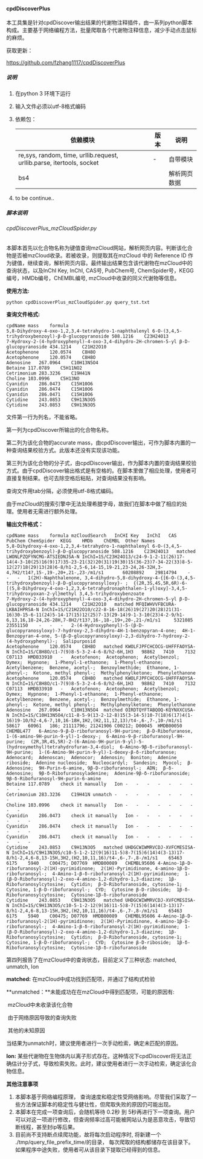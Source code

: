 ####   cpdDiscoverPlus ####

本工具集是针对cpdDiscover输出结果的代谢物注释插件，由一系列python脚本构成。主要基于网络编程方法，批量爬取各个代谢物注释信息，减少手动点击鼠标的麻烦。

获取更新：

https://github.com/fzhang1117/cpdDiscoverPlus



##### 说明 #####

1. 在python 3 环境下运行

2. 输入文件必须以utf-8格式编码

3. 依赖包：

   | 依赖模块                                                     | 版本 | 说明         |
   | ------------------------------------------------------------ | ---- | ------------ |
   | re,sys, random, time, urllib.request, urllib.parse, itertools, socket | -    | 自带模块     |
   | bs4                                                          |      | 解析网页数据 |

4. to be continue..

   

##### 脚本说明 

###### cpdDiscoverPlus_mzCloudSpider.py

本脚本首先以化合物名称为键值查询mzCloud网站，解析网页内容。判断该化合物是否被mzCloud收录。若被收录，则提取其在mzCloud 中的 Reference ID 作为键值，继续查询，解析网页内容。最终输出结果包含该代谢物在mzCloud中的查询状态，以及InChI Key, InChI, CAS号, PubChem号, ChemSpider号，KEGG编号，HMDb编号，ChEMBL编号, mzCloud中收录的同义代谢物等信息。 



**使用方法:**

```
python cpdDiscoverPlus_mzCloudSpider.py query_tst.txt
```

**查询文件格式:**

```	
cpdName	mass	formula
5,8-Dihydroxy-4-oxo-1,2,3,4-tetrahydro-1-naphthalenyl 6-O-(3,4,5-trihydroxybenzoyl)-β-D-glucopyranoside	508.1216	C23H24O13
7-Hydroxy-2-(4-hydroxyphenyl)-4-oxo-3,4-dihydro-2H-chromen-5-yl β-D-glucopyranoside	434.1214	C21H22O10
Acetophenone	120.0574	C8H8O
Acetophenone	120.0574	C8H8O
Adenosine	267.0964	C10H13N5O4
Betaine	117.0789	C5H11NO2
Cetrimonium	283.3236	C19H41N
Choline	103.0996	C5H13NO
Cyanidin	286.0473	C15H10O6
Cyanidin	286.0474	C15H10O6
Cyanidin	286.0471	C15H10O6
Cytidine	243.0853	C9H13N3O5
Cytidine	243.0853	C9H13N3O5
```

文件第一行为列名，不能省略。

第一列为cpdDiscover所输出的化合物名称。

第二列为该化合物的accurate mass，由cpdDiscover输出，可作为脚本内置的一种查询结果校验方式。此版本还没有实现该功能。

第三列为该化合物的分子式，由cpdDiscover输出，作为脚本内置的查询结果校验方式。由于cpdDiscover输出格式是有空格的。在脚本里做了相应处理，使用者可直接复制结果。也可去除空格后粘贴，对查询结果没有影响。

查询文件用tab分隔，必须使用utf-8格式编码。

由于mzCloud的搜索引擎中无法处理希腊字母，故我们在脚本中做了相应的处理。使用者无需进行额外处理。



**输出文件格式：**

```
cpdName	mass	formula	mzCloudSearch	InCHI Key	InChI	CAS	PubChem	ChemSpider	KEGG	HMDb	ChEMBL	Other Names
5,8-Dihydroxy-4-oxo-1,2,3,4-tetrahydro-1-naphthalenyl 6-O-(3,4,5-trihydroxybenzoyl)-β-D-glucopyranoside	508.1216	C23H24O13	matched	LWONLPZQFYNCMG-ATSIEDNJSA-N	InChI=1S/C23H24O13/c24-9-1-2-11(26)17-14(4-3-10(25)16(9)17)35-23-21(32)20(31)19(30)15(36-23)7-34-22(33)8-5-12(27)18(29)13(28)6-8/h1-2,5-6,14-15,19-21,23-24,26-32H,3-4,7H2/t14?,15-,19-,20+,21-,23-/m1/s1		60208892	29814794	-	-	-	1(2H)-Naphthalenone, 3,4-dihydro-5,8-dihydroxy-4-{[6-O-(3,4,5-trihydroxybenzoyl)-β-D-glucopyranosyl]oxy}- ;  {(2R,3S,4S,5R,6R)-6-[(5,8-Dihydroxy-4-oxo-1,2,3,4-tetrahydronaphthalen-1-yl)oxy]-3,4,5-trihydroxyoxan-2-yl}methyl 3,4,5-trihydroxybenzoate 
7-Hydroxy-2-(4-hydroxyphenyl)-4-oxo-3,4-dihydro-2H-chromen-5-yl β-D-glucopyranoside	434.1214	C21H22O10	matched	MFQIWHVVFBCURA-LKBAIHPRSA-N	InChI=1S/C21H22O10/c22-8-16-18(26)19(27)20(28)21(31-16)30-15-6-11(24)5-14-17(15)12(25)7-13(29-14)9-1-3-10(23)4-2-9/h1-6,13,16,18-24,26-28H,7-8H2/t13?,16-,18-,19+,20-,21-/m1/s1		5321085	23551150	-	-	-	2-(4-Hydroxyphenyl)-5-(β-D-glucopyranosyloxy)-7-hydroxy-2,3-dihydro-4H-1-benzopyran-4-one;  4H-1-Benzopyran-4-one, 5-(β-D-glucopyranosyloxy)-2,3-dihydro-7-hydroxy-2-(4-hydroxyphenyl)-;  Salipurposid
Acetophenone	120.0574	C8H8O	matched	KWOLFJPFCHCOCG-UHFFFAOYSA-N	InChI=1S/C8H8O/c1-7(9)8-5-3-2-4-6-8/h2-6H,1H3	98862	7410	7132	C07113	HMDB33910	-	Acetofenon;  Acetophenon;  Acetylbenzol;  Dymex;  Hypnone;  1-Phenyl-1-ethanone;  1-Phenyl-ethanone;  Acetylbenzene;  Benzene, acetyl-;  Benzoylmethide;  Ethanone, 1-phenyl-;  Ketone, methyl phenyl-;  Methylphenylketone;  Phenylethanone
Acetophenone	120.0574	C8H8O	matched	KWOLFJPFCHCOCG-UHFFFAOYSA-N	InChI=1S/C8H8O/c1-7(9)8-5-3-2-4-6-8/h2-6H,1H3	98862	7410	7132	C07113	HMDB33910	-	Acetofenon;  Acetophenon;  Acetylbenzol;  Dymex;  Hypnone;  1-Phenyl-1-ethanone;  1-Phenyl-ethanone;  Acetylbenzene;  Benzene, acetyl-;  Benzoylmethide;  Ethanone, 1-phenyl-;  Ketone, methyl phenyl-;  Methylphenylketone;  Phenylethanone
Adenosine	267.0964	C10H13N5O4	matched	OIRDTQYFTABQOQ-KQYNXXCUSA-N	InChI=1S/C10H13N5O4/c11-8-5-9(13-2-12-8)15(3-14-5)10-7(18)6(17)4(1-16)19-10/h2-4,6-7,10,16-18H,1H2,(H2,11,12,13)/t4-,6-,7-,10-/m1/s1	58617	60961	186; 21111796; 21241906	C00212; D00045	HMDB00050	CHEMBL477	6-Amino-9-β-D-ribofuranosyl-9H-purine;  β-D-Ribofuranose, 1-(6-amino-9H-purin-9-yl)-1-deoxy-;  6-Amino-9-β-ribofuranosyl-9H-purine;  (2R,3R,4S,5R)-2-(6-Amino-9H-purin-9-yl)-5-(hydroxymethyl)tetrahydrofuran-3,4-diol;  6-Amino-9β-δ-ribofuranosyl-9H-purine;  1-(6-Amino-9H-purin-9-yl)-1-deoxy-β-δ-ribofuranose;  Adenocard;  Adenoscan;  Adenocor;  Adenosin;  Boniton;  Adenine riboside;  Adenine nucleoside;  Nucleocardyl;  Sandesin;  Myocol;  β-Adenosine;  9H-Purin-6-amine, 9β-D-ribofuranosyl-;  ADN;  β-δ-Adenosine;  9β-δ-Ribofuranosyladenine;  Adenine-9β-δ-ribofuranoside;  9β-δ-Ribofuranosyl-9H-purin-6-amine
Betaine	117.0789	check it manually	Ion	-	-	-	-	-	-	-	-	-
Cetrimonium	283.3236	C19H41N	unmatch	-	-	-	-	-	-	-	-	-
Choline	103.0996	check it manually	Ion	-	-	-	-	-	-	-	-	-
Cyanidin	286.0473	check it manually	Ion	-	-	-	-	-	-	-	-	-
Cyanidin	286.0474	check it manually	Ion	-	-	-	-	-	-	-	-	-
Cyanidin	286.0471	check it manually	Ion	-	-	-	-	-	-	-	-	-
Cytidine	243.0853	C9H13N3O5	matched	UHDGCWIWMRVCDJ-XVFCMESISA-N	InChI=1S/C9H13N3O5/c10-5-1-2-12(9(16)11-5)8-7(15)6(14)4(3-13)17-8/h1-2,4,6-8,13-15H,3H2,(H2,10,11,16)/t4-,6-,7-,8-/m1/s1	65463	6175	5940	C00475; D07769	HMDB00089	CHEMBL95606	4-Amino-1β-D-ribofuranosyl-2(1H)-pyrimidinone;  2(1H)-Pyrimidinone, 4-amino-1β-D-ribofuranosyl-;  4-Amino-1-β-δ-ribofuranosyl-2(1H)-pyrimidinone;  1-(β-D-Ribofuranosyl)-2-oxo-4-amino-1,2-dihydro-1,3-diazine;  1β-Ribofuranosylcytosine;  Cytidin;  β-D-Ribofuranoside, cytosine-1;  Cytosine, 1-β-D-ribofuranosyl-;  CYD;  Cytosine β-D-riboside;  1β-δ-Ribofuranosylcytosine;  Cytosine-1β-δ-ribofuranoside
Cytidine	243.0853	C9H13N3O5	matched	UHDGCWIWMRVCDJ-XVFCMESISA-N	InChI=1S/C9H13N3O5/c10-5-1-2-12(9(16)11-5)8-7(15)6(14)4(3-13)17-8/h1-2,4,6-8,13-15H,3H2,(H2,10,11,16)/t4-,6-,7-,8-/m1/s1	65463	6175	5940	C00475; D07769	HMDB00089	CHEMBL95606	4-Amino-1β-D-ribofuranosyl-2(1H)-pyrimidinone;  2(1H)-Pyrimidinone, 4-amino-1β-D-ribofuranosyl-;  4-Amino-1-β-δ-ribofuranosyl-2(1H)-pyrimidinone;  1-(β-D-Ribofuranosyl)-2-oxo-4-amino-1,2-dihydro-1,3-diazine;  1β-Ribofuranosylcytosine;  Cytidin;  β-D-Ribofuranoside, cytosine-1;  Cytosine, 1-β-D-ribofuranosyl-;  CYD;  Cytosine β-D-riboside;  1β-δ-Ribofuranosylcytosine;  Cytosine-1β-δ-ribofuranoside
```

第四列报告了在mzCloud中的查询状态，目前定义了三种状态: matched, unmatch, Ion

**matched:** 在mzCloud中成功找到匹配项，并通过了结构式检验

**unmatched：**未能成功在在mzCloud中得到匹配项，可能的原因有:

​		mzCloud中未收录该化合物

​        由于网络原因导致的查询失败

​        其他的未知原因

​        当结果为unmatch时，建议使用者进行一次手动检索，确定未匹配的原因。

 **Ion:** 某些代谢物在生物体内以离子形式存在。这种情况下cpdDiscover将无法正确估计分子式，导致检索失败。此时，建议使用者进行一次手动检索，确定该化合物信息。



**其他注意事项**

1. 本脚本基于网络编程原理， 查询速度和稳定性受网络影响。尽管我们采取了一些方法保证脚本的稳定性与健壮性，但爬取失败的原因仍可能出现。
2. 本脚本在完成一项查询后，会随机等待 0.2秒 到 5秒再进行下一项查询。用户可以对这一项进行修改，但查询频率过高可能被网站认为是恶意攻击，导致切断线程，甚至封ip等后果。
3. 目前尚不支持断点续爬功能，故将每次启动程序时, 将新建一个 ./tmp/query_file_prefix_time/的目录， 每次爬取的结构都储存在该目录下。如果程序中途失败，使用者可从该目录下提取已经得到的信息。

